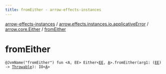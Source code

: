 ```yaml
---
title: fromEither - arrow-effects-instances
---
```


[arrow-effects-instances](../../index.html) / [arrow.effects.instances.io.applicativeError](../index.html) / [arrow.core.Either](index.html) / [fromEither](./from-either.html)

# fromEither

`@JvmName("fromEither") fun <A, EE> Either<`[`EE`](from-either.html#EE)`, `[`A`](from-either.html#A)`>.fromEither(arg1: (`[`EE`](from-either.html#EE)`) -> `[`Throwable`](https://kotlinlang.org/api/latest/jvm/stdlib/kotlin/-throwable/index.html)`): IO<`[`A`](from-either.html#A)`>`